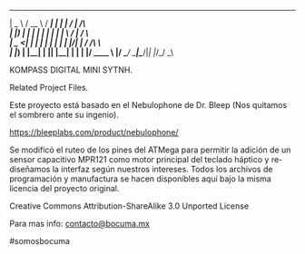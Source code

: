 
  ____   ____   _____ _    _ __  __          
 |  _ \ / __ \ / ____| |  | |  \/  |   /\    
 | |_) | |  | | |    | |  | | \  / |  /  \   
 |  _ <| |  | | |    | |  | | |\/| | / /\ \  
 | |_) | |__| | |____| |__| | |  | |/ ____ \ 
 |____/ \____/ \_____|\____/|_|  |_/_/    \_\
                                             
                                             
KOMPASS DIGITAL MINI SYTNH.

Related Project Files. 

Este proyecto está basado en el Nebulophone de Dr. Bleep (Nos quitamos el sombrero ante su ingenio). 

https://bleeplabs.com/product/nebulophone/

Se modificó el ruteo de los pines del ATMega para permitir la adición de un sensor capacitivo MPR121
como motor principal del teclado háptico y re-diseñamos la interfaz según nuestros intereses. Todos 
los archivos de programación y manufactura se hacen disponibles aquí bajo la misma licencia 
del proyecto original. 

Creative Commons Attribution-ShareAlike 3.0 Unported License 

Para mas info: contacto@bocuma.mx 

#somosbocuma





